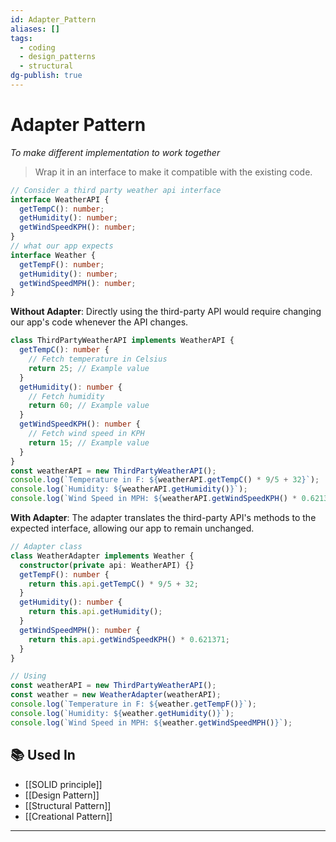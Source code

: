 ```yaml
---
id: Adapter_Pattern
aliases: []
tags:
  - coding
  - design_patterns
  - structural
dg-publish: true
---
```

# Adapter Pattern 
*To make different implementation to work together* 

> Wrap it in an interface to make it compatible with the existing code.

```ts
// Consider a third party weather api interface
interface WeatherAPI {
  getTempC(): number;
  getHumidity(): number;
  getWindSpeedKPH(): number;
}
// what our app expects
interface Weather {
  getTempF(): number;
  getHumidity(): number;
  getWindSpeedMPH(): number;
}

```

**Without Adapter**: Directly using the third-party API would require changing our app's code whenever the API changes.

```ts
class ThirdPartyWeatherAPI implements WeatherAPI {
  getTempC(): number {
    // Fetch temperature in Celsius
    return 25; // Example value
  }
  getHumidity(): number {
    // Fetch humidity
    return 60; // Example value
  }
  getWindSpeedKPH(): number {
    // Fetch wind speed in KPH
    return 15; // Example value
  }
}
const weatherAPI = new ThirdPartyWeatherAPI();
console.log(`Temperature in F: ${weatherAPI.getTempC() * 9/5 + 32}`);
console.log(`Humidity: ${weatherAPI.getHumidity()}`);
console.log(`Wind Speed in MPH: ${weatherAPI.getWindSpeedKPH() * 0.621371}`);  

```

**With Adapter**: The adapter translates the third-party API's methods to the expected interface, allowing our app to remain unchanged.

```ts
// Adapter class
class WeatherAdapter implements Weather {
  constructor(private api: WeatherAPI) {}
  getTempF(): number {
    return this.api.getTempC() * 9/5 + 32;
  }
  getHumidity(): number {
    return this.api.getHumidity();
  }
  getWindSpeedMPH(): number {
    return this.api.getWindSpeedKPH() * 0.621371;
  }
}

// Using
const weatherAPI = new ThirdPartyWeatherAPI();
const weather = new WeatherAdapter(weatherAPI);
console.log(`Temperature in F: ${weather.getTempF()}`);
console.log(`Humidity: ${weather.getHumidity()}`);
console.log(`Wind Speed in MPH: ${weather.getWindSpeedMPH()}`);

```

## 📚 Used In 
- [[SOLID principle]]
- [[Design Pattern]]
- [[Structural Pattern]]
- [[Creational Pattern]]
---

